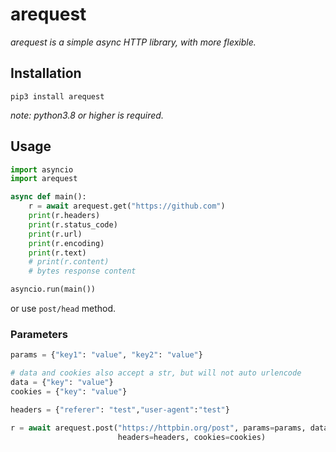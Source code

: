 # arequest
_arequest is a simple async HTTP library, with more flexible._  
  
## Installation
`pip3 install arequest`  
  
*note: python3.8 or higher is required.*  
  
## Usage
``` python
import asyncio
import arequest

async def main():
    r = await arequest.get("https://github.com")
    print(r.headers)
    print(r.status_code)
    print(r.url)
    print(r.encoding)
    print(r.text)
    # print(r.content)
    # bytes response content

asyncio.run(main())
```
or use `post/head` method.

### Parameters
``` python
params = {"key1": "value", "key2": "value"}

# data and cookies also accept a str, but will not auto urlencode
data = {"key": "value"}
cookies = {"key": "value"}

headers = {"referer": "test","user-agent":"test"}

r = await arequest.post("https://httpbin.org/post", params=params, data=data,
                        headers=headers, cookies=cookies)

```
  
  
  


